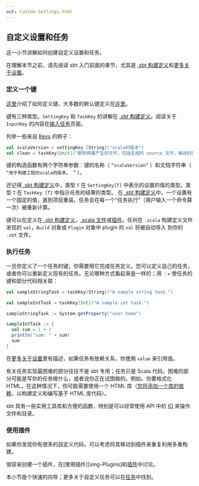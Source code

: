 ```yaml
---
out: Custom-Settings.html
---
```


  [Basic-Def]: Basic-Def.html
  [More-About-Settings]: More-About-Settings.html
  [Using-Plugins]: Using-Plugins.html
  [Full-Def]: Full-Def.html
  [Input-Tasks]: ../docs/Input-Tasks.html
  [Plugins]: ../docs/Plugins.html
  [Tasks]: ../docs/Tasks.html

自定义设置和任务
-------------------------

这一小节讲解如何创建自定义设置和任务。

在理解本节之前，请先阅读 sbt 入门前面的章节，尤其是 [.sbt 构建定义][Basic-Def]和[更多关于设置][More-About-Settings]。

### 定义一个键

[这里](../sxr/sbt/Keys.scala.html)介绍了如何定义键。大多数的默认键定义在[这里](../sxr/sbt/Defaults.scala.html)。

键有三种类型。`SettingKey` 和 `TaskKey` 的讲解在 [.sbt 构建定义][Basic-Def]。阅读关于 `InputKey` 的内容在[输入任务][Input-Tasks]页面。

列举一些来自 [Keys](../sxr/sbt/Keys.scala.html) 的例子：

```scala
val scalaVersion = settingKey [String]("scala的版本")
val clean = taskKey[Unit]("删除构建产生的文件，包括生成的 source 文件，编译的类和任务缓存。")
```

键的构造函数有两个字符串参数：键的名称（ `“scalaVersion”` ）和文档字符串（ `“用于构建工程的scala的版本。 ”` ）。

还记得[ .sbt 构建定义][Basic-Def]中，类型 `T` 在 `SettingKey[T]` 中表示的设置的值的类型。类型 `T` 在 `TaskKey [T]` 中指示任务的结果的类型。
在[ .sbt 构建定义][Basic-Def]中，一个设置有一个固定的值，直到项目重装。任务会在每一个“任务执行”（用户输入一个命令算一次）被重新计算。

键可以在定义在[ .sbt 构建定义][Basic-Def]，[.scala 文件][Full-Def]或[插件][Using-Plugins]。任何在 `.scala` 构建定义文件发现的 `val`，`Build` 对象或 `Plugin` 对象中 plugin 的 `val` 将被自动导入
到你的 `.sbt` 文件。

### 执行任务

一旦你定义了一个任务的键，你需要用它完成任务定义。您可以定义自己的任务，或者你可以重新定义现有的任务。无论哪种方式看起来是一样的；用 `：=` 使任务的键和部分代码相关联：

```scala
val sampleStringTask = taskKey[String]("A sample string task.")

val sampleIntTask = taskKey[Int]("A sample int task.")

sampleStringTask := System.getProperty("user.home")

sampleIntTask := {
  val sum = 1 + 2
  println("sum: " + sum)
  sum
}
```

在[更多关于设置][More-About-Settings]里有描述，如果任务有依赖关系，你使用 `value` 来引用值。

有关任务实现最困难的部分往往不是 sbt 专用；任务只是 Scala 代码。困难的部分可能是写你的任务做什么，或者说你正在试图做的。例如，你要格式化 HTML，在这种情况下，你可能需要使用一个 HTML 库（[您将添加一个库的依赖][Using-Plugins]，以构建定义和编写基于 HTML 库代码）。

sbt 具有一些实用工具库和方便的函数，特别是可以经常使用 API 中的 [IO](../api/index.html#sbt.IO\$) 来操作文件和目录。

### 使用插件

如果你发现你有很多的自定义代码，可以考虑将其移动到插件来重复利用多重构建。

很容易创建一个插件，在[使用插件][sing-Plugins]和[插件][Plugins]中讨论。

本小节是个快速的向导；更多关于自定义任务可以在[任务][Tasks]中找到。